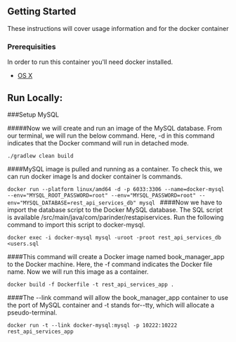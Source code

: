 ## Getting Started

These instructions will cover usage information and for the docker container

### Prerequisities


In order to run this container you'll need docker installed.

* [OS X](https://docs.docker.com/mac/started/)

## Run Locally:

###Setup MySQL

#####Now we will create and run an image of the MySQL database. From our terminal, we will run the below command. Here, -d in this command indicates that the Docker command will run in detached mode.


`./gradlew clean build`


####MySQL image is pulled and running as a container. To check this, we can run docker image ls and docker container ls commands.


`docker run --platform linux/amd64 -d -p 6033:3306 --name=docker-mysql --env="MYSQL_ROOT_PASSWORD=root" --env="MYSQL_PASSWORD=root" --env="MYSQL_DATABASE=rest_api_services_db" mysql
`
####Now we have to import the database script to the Docker MySQL database. The SQL script is available /src/main/java/com/parinder/restapiservices. Run the following command to import this script to docker-mysql.


`docker exec -i docker-mysql mysql -uroot -proot rest_api_services_db <users.sql`


####This command will create a Docker image named book_manager_app to the Docker machine. Here, the -f  command indicates the Docker file name. Now we will run this image as a container.


`docker build -f Dockerfile -t rest_api_services_app .`


####The --link command will allow the book_manager_app container to use the port of MySQL container and -t  stands for--tty, which will allocate a pseudo-terminal.


`docker run -t --link docker-mysql:mysql -p 10222:10222 rest_api_services_app`

